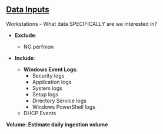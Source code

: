 <h2><u>Data Inputs</u></h2>
Workstations
  - What data SPECIFICALLY are we interested in?

- **Exclude**: 
  - NO perfmon

- **Include**:
  - **Windows Event Logs**:
    - Security logs
    - Application logs
    - System logs
    - Setup logs
    - Directory Service logs
    - Windows PowerShell logs
  - DHCP Events

**Volume: Estimate daily ingestion volume**

